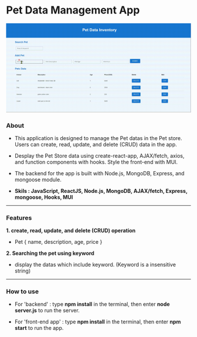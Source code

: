 # Pet Data Management App

<img src="intro.gif" >

### About

- This application is designed to manage the Pet datas in the Pet store. Users can create, read, update, and delete (CRUD) data in the app. 

- Desplay the Pet Store data using create-react-app, AJAX/fetch, axios, and function components with hooks. Style the front-end with MUI.

- The backend for the app is built with Node.js, MongoDB, Express, and mongoose module. 

- **Skils : JavaScript, ReactJS, Node.js, MongoDB, AJAX/fetch, Express, mongoose, Hooks, MUI**

<hr/>

### Features

**1. create, read, update, and delete (CRUD) operation** <br />

  - Pet {
   name, 
   description,
   age,
   price
  }

**2. Searching the pet using keyword** <br />
  - display the datas which include keyword. (Keyword is a insensitive string) <br />

<hr/>

### How to use 

- For 'backend' 
  : type **npm install** in the terminal, then enter **node server.js** to run the server. 
  
- For 'front-end app'
  : type **npm install** in the terminal, then enter **npm start** to run the app. 

